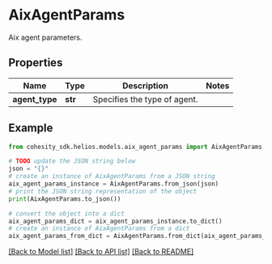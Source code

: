 # AixAgentParams

Aix agent parameters.

## Properties

Name | Type | Description | Notes
------------ | ------------- | ------------- | -------------
**agent_type** | **str** | Specifies the type of agent. | 

## Example

```python
from cohesity_sdk.helios.models.aix_agent_params import AixAgentParams

# TODO update the JSON string below
json = "{}"
# create an instance of AixAgentParams from a JSON string
aix_agent_params_instance = AixAgentParams.from_json(json)
# print the JSON string representation of the object
print(AixAgentParams.to_json())

# convert the object into a dict
aix_agent_params_dict = aix_agent_params_instance.to_dict()
# create an instance of AixAgentParams from a dict
aix_agent_params_from_dict = AixAgentParams.from_dict(aix_agent_params_dict)
```
[[Back to Model list]](../README.md#documentation-for-models) [[Back to API list]](../README.md#documentation-for-api-endpoints) [[Back to README]](../README.md)


